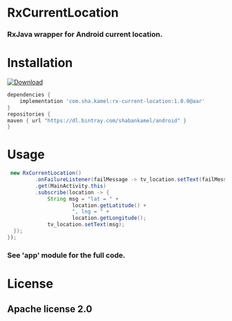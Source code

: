 



# RxCurrentLocation
###  RxJava wrapper for Android current location.


# Installation
[ ![Download](https://api.bintray.com/packages/shabankamel/android/rxcurrentlocation/images/download.svg) ](https://bintray.com/shabankamel/android/rxcurrentlocation/_latestVersion)
```groovy
dependencies {
    implementation 'com.sha.kamel:rx-current-location:1.0.0@aar'
}
repositories { 
maven { url "https://dl.bintray.com/shabankamel/android" } 
}
```
# Usage
```java
 new RxCurrentLocation()  
         .onFailureListener(failMessage -> tv_location.setText(failMessage.getMessage()))  
         .get(MainActivity.this) 
         .subscribe(location -> {  
             String msg = "lat = " +  
                     location.getLatitude() +  
                     ", lng = " +  
                     location.getLongitude();  
             tv_location.setText(msg);  
  });
});
```

### See 'app' module for the full code.

# License

## Apache license 2.0
